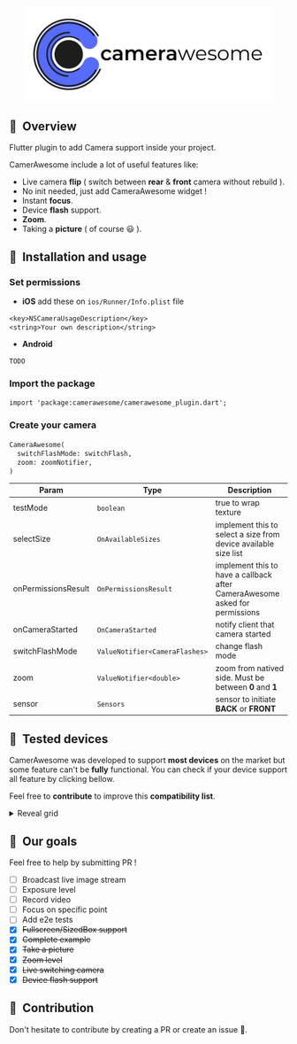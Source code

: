 <p align="center">
	<a href="https://apparence.io/">
		<img src="logo/banner.png" width="456" alt="camerawesome_logo">
	</a>
</p>

## 🚀&nbsp; Overview

Flutter plugin to add Camera support inside your project.

CamerAwesome include a lot of useful features like:

- Live camera **flip** ( switch between **rear** & **front** camera without rebuild ).
- No init needed, just add CameraAwesome widget !
- Instant **focus**.
- Device **flash** support.
- **Zoom**.
- Taking a **picture** ( of course 😃 ).

## 📖&nbsp; Installation and usage

### Set permissions
   - **iOS** add these on ```ios/Runner/Info.plist``` file

```
<key>NSCameraUsageDescription</key>
<string>Your own description</string>
```

  - **Android** 

```
TODO
```

### Import the package
```
import 'package:camerawesome/camerawesome_plugin.dart';
```

### Create your camera

```
CameraAwesome(
  switchFlashMode: switchFlash,
  zoom: zoomNotifier,
)
```

| Param | Type  | Description |
| ---   | ---   | ---         |
| testMode | ```boolean``` | true to wrap texture |
| selectSize | ```OnAvailableSizes``` | implement this to select a size from device available size list |
| onPermissionsResult | ```OnPermissionsResult``` | implement this to have a callback after CameraAwesome asked for permissions |
| onCameraStarted | ```OnCameraStarted``` | notify client that camera started |
| switchFlashMode | ```ValueNotifier<CameraFlashes>``` | change flash mode |
| zoom | ```ValueNotifier<double>``` | zoom from natived side. Must be between **0** and **1** |
| sensor | ```Sensors``` | sensor to initiate **BACK** or **FRONT** |

## 📱&nbsp; Tested devices

CamerAwesome was developed to support **most devices** on the market but some feature can't be **fully** functional. You can check if your device support all feature by clicking bellow.

Feel free to **contribute** to improve this **compatibility list**.

<details>
<summary>Reveal grid</summary>
<p>

| Devices       | Flash | Focus | Flash |
| ------------- | ----- | ----- | ----- |
| iPhone X      | ✅    | ✅    | ✅    |
| One Plus 6T   | ✅    | ⛔️    | ✅    |

</p>
</details>

## 🎯&nbsp; Our goals

Feel free to help by submitting PR !

- [ ] Broadcast live image stream
- [ ] Exposure level
- [ ] Record video
- [ ] Focus on specific point
- [ ] Add e2e tests
- [x] ~~Fullscreen/SizedBox support~~
- [x] ~~Complete example~~
- [x] ~~Take a picture~~
- [x] ~~Zoom level~~
- [x] ~~Live switching camera~~
- [x] ~~Device flash support~~

## 👥&nbsp; Contribution

Don't hesitate to contribute by creating a PR or create an issue 🎉.